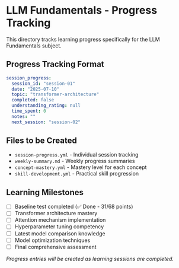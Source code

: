 # LLM Fundamentals - Progress Tracking

This directory tracks learning progress specifically for the LLM Fundamentals subject.

## Progress Tracking Format

```yaml
session_progress:
  session_id: "session-01"
  date: "2025-07-10"
  topic: "transformer-architecture"
  completed: false
  understanding_rating: null
  time_spent: 0
  notes: ""
  next_session: "session-02"
```

## Files to be Created

- `session-progress.yml` - Individual session tracking
- `weekly-summary.md` - Weekly progress summaries
- `concept-mastery.yml` - Mastery level for each concept
- `skill-development.yml` - Practical skill progression

## Learning Milestones

- [ ] Baseline test completed (✅ Done - 31/68 points)
- [ ] Transformer architecture mastery
- [ ] Attention mechanism implementation
- [ ] Hyperparameter tuning competency
- [ ] Latest model comparison knowledge
- [ ] Model optimization techniques
- [ ] Final comprehensive assessment

*Progress entries will be created as learning sessions are completed.*
